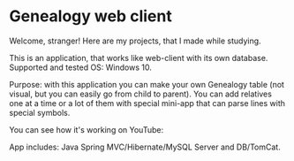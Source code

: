# Genealogy web client
Welcome, stranger! 
Here are my projects, that I made while studying.

This is an application, that works like web-client with its own database. Supported and tested OS: Windows 10.

Purpose: with this application you can make your own Genealogy table (not visual, but you can easily go from child to parent).
You can add relatives one at a time or a lot of them with special mini-app that can parse lines with special symbols.

You can see how it's working on YouTube:

App includes: Java Spring MVC/Hibernate/MySQL Server and DB/TomCat.
